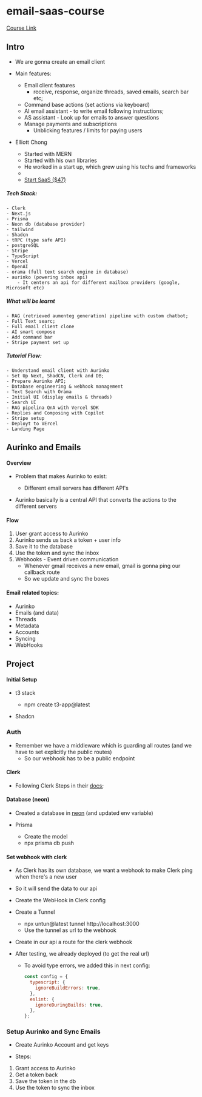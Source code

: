 # email-saas-course

[Course Link](https://www.youtube.com/watch?v=zMJSyzg63o0)

## Intro

- We are gonna create an email client

- Main features:

  - Email client features
    - receive, response, organize threads, saved emails, search bar etc;
  - Command base actions (set actions via keyboard)
  - AI email assistant - to write email following instructions;
  - AS assistant - Look up for emails to answer questions
  - Manage payments and subscriptions
    - Unblicking features / limits for paying users

- Elliott Chong
  - Started with MERN
  - Started with his own libraries
  - He worked in a start up, which grew using his techs and frameworks
  -
  - [Start SaaS ($47)](https://www.start-saas.com/#pricing)

##### Tech Stack:

    - Clerk
    - Next.js
    - Prisma
    - Neon db (database provider)
    - tailwind
    - Shadcn
    - tRPC (type safe API)
    - postgreSQL
    - Stripe
    - TypeScript
    - Vercel
    - OpenAI
    - orama (full text search engine in database)
    - aurinko (powering inbox api)
        - It centers an api for different mailbox providers (google, Microsoft etc)

##### What will be learnt

    - RAG (retrieved aumenteg generation) pipeline with custom chatbot;
    - Full Text searc;
    - Full email client clone
    - AI smart compose
    - Add command bar
    - Stripe payment set up

##### Tutorial Flow:

    - Understand email client with Aurinko
    - Set Up Next, ShadCN, Clerk and DB;
    - Prepare Aurinko API;
    - Database engineering & webhook management
    - Text Search with Orama
    - Initial UI (display emails & threads)
    - Search UI
    - RAG pipelina QnA with Vercel SDK
    - Replies and Composing with Copilot
    - Stripe setup
    - Deployt to VErcel
    - Landing Page

## Aurinko and Emails

#### Overview

- Problem that makes Aurinko to exist:

  - Different email servers has different API's

- Aurinko basically is a central API that converts the actions to the different servers

#### Flow

1. User grant access to Aurinko
2. Aurinko sends us back a token + user info
3. Save it to the database
4. Use the token and sync the inbox
5. Webhooks - Event driven communication
   - Whenever gmail receives a new email, gmail is gonna ping our callback route
   - So we update and sync the boxes

#### Email related topics:

- Aurinko
- Emails (and data)
- Threads
- Metadata
- Accounts
- Syncing
- WebHooks

## Project

#### Initial Setup

- t3 stack

  - npm create t3-app@latest

- Shadcn

### Auth

- Remember we have a middleware which is guarding all routes (and we have to set explicitly the public routes)
  - So our webhook has to be a public endpoint

#### Clerk

- Following Clerk Steps in their [docs](https://dashboard.clerk.com/apps/app_2qXNTlfwEgGSmTOPKfFYndtpySi/instances/ins_2qXNTvhfvl6DgfbxQ8lX5uIUE6L);

#### Database (neon)

- Created a database in [neon](https://console.neon.tech/app/projects) (and updated env variable)

- Prisma

  - Create the model
  - npx prisma db push

#### Set webhook with clerk

- As Clerk has its own database, we want a webhook to make Clerk ping when there's a new user
- So it will send the data to our api
- Create the WebHook in Clerk config
- Create a Tunnel
  - npx untun@latest tunnel http://localhost:3000
  - Use the tunnel as url to the webhook
- Create in our api a route for the clerk webhook
- After testing, we already deployed (to get the real url)

  - To avoid type errors, we added this in next config:

    ```javascript
    const config = {
      typescript: {
        ignoreBuildErrors: true,
      },
      eslint: {
        ignoreDuringBuilds: true,
      },
    };
    ```

### Setup Aurinko and Sync Emails

- Create Aurinko Account and get keys

- Steps:

1. Grant access to Aurinko
2. Get a token back
3. Save the token in the db
4. Use the token to sync the inbox
